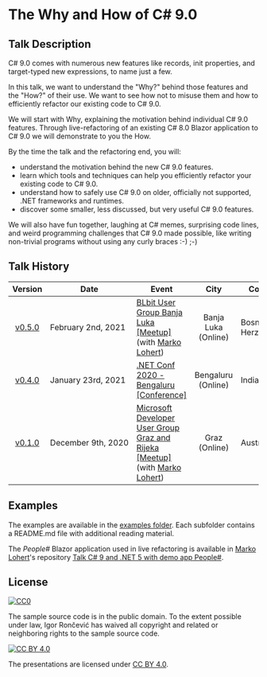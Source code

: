 # The Why and How of C# 9.0

## Talk Description

C# 9.0 comes with numerous new features like records, init properties, and target-typed new expressions, to name just a few.

In this talk, we want to understand the "Why?" behind those features and the "How?" of their use. We want to see how not to misuse them and how to efficiently refactor our existing code to C# 9.0.

We will start with Why, explaining the motivation behind individual C# 9.0 features. Through live-refactoring of an existing C# 8.0 Blazor application to C# 9.0 we will demonstrate to you the How.

By the time the talk and the refactoring end, you will:
- understand the motivation behind the new C# 9.0 features.
- learn which tools and techniques can help you efficiently refactor your existing code to C# 9.0.
- understand how to safely use C# 9.0 on older, officially not supported, .NET frameworks and runtimes.
- discover some smaller, less discussed, but very useful C# 9.0 features.

We will also have fun together, laughing at C# memes, surprising code lines, and weird programming challenges that C# 9.0 made possible, like writing non-trivial programs without using any curly braces :-) ;-)

## Talk History

|                           Version                            | Date                          | Event                                                        |       City        | Country | Video |
| :----------------------------------------------------------: | ----------------------------- | ------------------------------------------------------------ | :---------------: | ------- | ----- |
| [v0.5.0](https://github.com/ironcev-talks/the-why-and-how-of-csharp-9.0/releases/tag/2021-02-02-Online-BLbit-User-Group-Banja-Luka-Meetup) | February&nbsp;2nd,&nbsp;2021 | [BLbit User Group Banja Luka [Meetup]](https://www.meetup.com/de-DE/blbitug/events/275984722/) (with [Marko Lohert](https://github.com/marko-lohert)) | Banja Luka (Online) | Bosnia and Herzegovina | [YouTube](https://www.youtube.com/watch?v=MlWwwhSfit4) |
| [v0.4.0](https://github.com/ironcev-talks/the-why-and-how-of-csharp-9.0/releases/tag/2021-01-23-Online-Dotnet-Conf-2020-Bengaluru-Conference) | January&nbsp;23rd,&nbsp;2021 | [.NET Conf 2020 - Bengaluru [Conference]](https://bdotnet.in/dotnet-conf-2020/) | Bengaluru (Online) | India | [YouTube](https://youtu.be/9Z5jaqeeh6k?t=12143) |
| [v0.1.0](https://github.com/ironcev-talks/the-why-and-how-of-csharp-9.0/releases/tag/2020-12-09-Online-Microsoft-Developer-User-Groups-Graz-and-Rijeka-Meetup) | December&nbsp;9th,&nbsp;2020 | [Microsoft Developer User Group Graz and Rijeka [Meetup]](https://www.meetup.com/MicrosoftDeveloperGraz/events/274256814/) (with [Marko Lohert](https://github.com/marko-lohert))| Graz (Online) | Austria | [YouTube](https://www.youtube.com/watch?v=C14pDSfO55s) |

## Examples

The examples are available in the [examples folder](examples). Each subfolder contains a README.md file with additional reading material.

The *People#* Blazor application used in live refactoring is available in [Marko Lohert](https://github.com/marko-lohert)'s repository [Talk C# 9 and .NET 5 with demo app People#](https://github.com/marko-lohert/Talk_CSharp_9_and_.NET_5_demo_app_PeopleSharp).

## License
[![CC0](http://mirrors.creativecommons.org/presskit/buttons/88x31/svg/cc-zero.svg)](http://creativecommons.org/publicdomain/zero/1.0)

The sample source code is in the public domain. To the extent possible under law, Igor Rončević has waived all copyright and related or neighboring rights to the sample source code.

[![CC BY 4.0](http://mirrors.creativecommons.org/presskit/buttons/88x31/svg/by.svg)](https://creativecommons.org/licenses/by/4.0/)

The presentations are licensed under [CC BY 4.0](https://creativecommons.org/licenses/by/4.0/).

